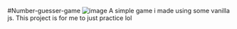 #Number-guesser-game
![image](https://user-images.githubusercontent.com/109658031/211154812-432d8cd7-2aa7-493b-a1ce-1169cd077387.png)
A simple game i made using some vanilla js. This project is for me to just practice lol
